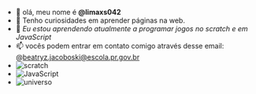 - 👋 olá, meu nome é **@limaxs042**
- 👀 Tenho curiosidades em aprender páginas na web.
- 🌱 *Eu estou aprendendo atualmente a programar jogos no scratch e em JavaScript*
- 📫 vocês podem entrar em contato comigo através desse email: @beatryz.jacoboski@escola.pr.gov.br
- ![scratch](https://img.shields.io/badge/Scratch-4D97FF?style=for-the-badge&logo=Scratch&logoColor=white)
- ![JavaScript](https://img.shields.io/badge/JavaScript-323330?style=for-the-badge&logo=javascript&logoColor=F7DF1E)
- ![universo](https://i.pinimg.com/originals/94/a7/f5/94a7f5ce4f3d89d3fac3dd65dd257152.gif) 
